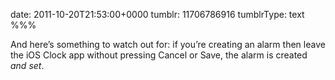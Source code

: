 date: 2011-10-20T21:53:00+0000
tumblr: 11706786916
tumblrType: text
%%%

And here’s something to watch out for: if you’re creating an alarm then leave the iOS Clock app without pressing Cancel or Save, the alarm is created *and set*. 

